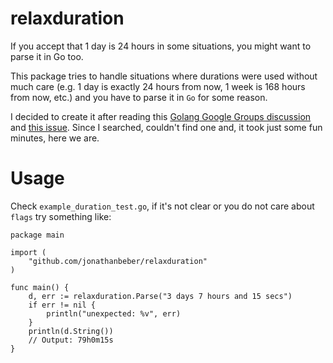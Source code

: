 # relaxduration

If you accept that 1 day is 24 hours in some situations, you might want
to parse it in Go too.

This package tries to handle situations where durations were used
without much care (e.g. 1 day is exactly 24 hours from now, 1 week is
168 hours from now, etc.) and you have to parse it in `Go` for some
reason.

I decided to create it after reading this [Golang Google Groups
discussion](https://groups.google.com/g/golang-nuts/c/iSuil_hY7w8) and
[this issue](https://github.com/golang/go/issues/11473). Since I
searched, couldn't find one and, it took just some fun minutes, here we
are.

# Usage

Check `example_duration_test.go`, if it's not clear or you do not care
about `flags` try something like:

```golang
package main

import (
	"github.com/jonathanbeber/relaxduration"
)

func main() {
	d, err := relaxduration.Parse("3 days 7 hours and 15 secs")
	if err != nil {
		println("unexpected: %v", err)
	}
	println(d.String())
	// Output: 79h0m15s
}
```
